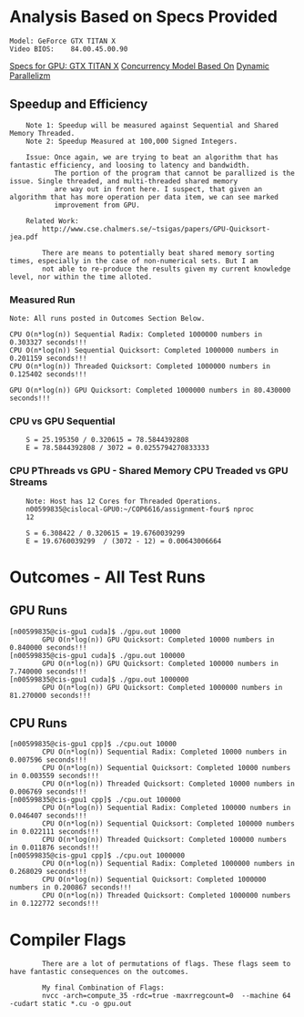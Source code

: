 # Analysis Based on Specs Provided
```text
Model: GeForce GTX TITAN X
Video BIOS:    84.00.45.00.90
```
[Specs for GPU: GTX TITAN X](https://www.geforce.com/hardware/desktop-gpus/geforce-gtx-titan-x/specifications)
[Concurrency Model Based On](https://devblogs.nvidia.com/gpu-pro-tip-cuda-7-streams-simplify-concurrency/)
[Dynamic Parallelizm](https://devblogs.nvidia.com/cuda-dynamic-parallelism-api-principles/)

## Speedup and Efficiency
```text
    Note 1: Speedup will be measured against Sequential and Shared Memory Threaded. 
    Note 2: Speedup Measured at 100,000 Signed Integers.

    Issue: Once again, we are trying to beat an algorithm that has fantastic efficiency, and loosing to latency and bandwidth.
           The portion of the program that cannot be parallized is the issue. Single threaded, and multi-threaded shared memory 
           are way out in front here. I suspect, that given an algorithm that has more operation per data item, we can see marked 
           improvement from GPU.

    Related Work: 
        http://www.cse.chalmers.se/~tsigas/papers/GPU-Quicksort-jea.pdf

        There are means to potentially beat shared memory sorting times, especially in the case of non-numerical sets. But I am
        not able to re-produce the results given my current knowledge level, nor within the time alloted.
```

### Measured Run
```text
Note: All runs posted in Outcomes Section Below.

CPU O(n*log(n)) Sequential Radix: Completed 1000000 numbers in 0.303327 seconds!!!
CPU O(n*log(n)) Sequential Quicksort: Completed 1000000 numbers in 0.201159 seconds!!!
CPU O(n*log(n)) Threaded Quicksort: Completed 1000000 numbers in 0.125402 seconds!!!

GPU O(n*log(n)) GPU Quicksort: Completed 1000000 numbers in 80.430000 seconds!!!

```

### CPU vs GPU Sequential
```text
    S = 25.195350 / 0.320615 = 78.5844392808 
    E = 78.5844392808 / 3072 = 0.0255794270833333
```

### CPU PThreads vs GPU - Shared Memory CPU Treaded vs GPU Streams


```text
    Note: Host has 12 Cores for Threaded Operations.
    n00599835@cislocal-GPU0:~/COP6616/assignment-four$ nproc
    12

    S = 6.308422 / 0.320615 = 19.6760039299 
    E = 19.6760039299  / (3072 - 12) = 0.00643006664
```

# Outcomes - All Test Runs

## GPU Runs
```text
[n00599835@cis-gpu1 cuda]$ ./gpu.out 10000
        GPU O(n*log(n)) GPU Quicksort: Completed 10000 numbers in 0.840000 seconds!!!
[n00599835@cis-gpu1 cuda]$ ./gpu.out 100000
        GPU O(n*log(n)) GPU Quicksort: Completed 100000 numbers in 7.740000 seconds!!!
[n00599835@cis-gpu1 cuda]$ ./gpu.out 1000000
        GPU O(n*log(n)) GPU Quicksort: Completed 1000000 numbers in 81.270000 seconds!!!
```

## CPU Runs
```text
[n00599835@cis-gpu1 cpp]$ ./cpu.out 10000
        CPU O(n*log(n)) Sequential Radix: Completed 10000 numbers in 0.007596 seconds!!!
        CPU O(n*log(n)) Sequential Quicksort: Completed 10000 numbers in 0.003559 seconds!!!
        CPU O(n*log(n)) Threaded Quicksort: Completed 10000 numbers in 0.006769 seconds!!!
[n00599835@cis-gpu1 cpp]$ ./cpu.out 100000
        CPU O(n*log(n)) Sequential Radix: Completed 100000 numbers in 0.046407 seconds!!!
        CPU O(n*log(n)) Sequential Quicksort: Completed 100000 numbers in 0.022111 seconds!!!
        CPU O(n*log(n)) Threaded Quicksort: Completed 100000 numbers in 0.011876 seconds!!!
[n00599835@cis-gpu1 cpp]$ ./cpu.out 1000000
        CPU O(n*log(n)) Sequential Radix: Completed 1000000 numbers in 0.268029 seconds!!!
        CPU O(n*log(n)) Sequential Quicksort: Completed 1000000 numbers in 0.200867 seconds!!!
        CPU O(n*log(n)) Threaded Quicksort: Completed 1000000 numbers in 0.122772 seconds!!!
```

# Compiler Flags
```text
        There are a lot of permutations of flags. These flags seem to have fantastic consequences on the outcomes.

        My final Combination of Flags:
        nvcc -arch=compute_35 -rdc=true -maxrregcount=0  --machine 64 -cudart static *.cu -o gpu.out
```